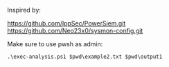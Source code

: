 Inspired by:

https://github.com/IppSec/PowerSiem.git 
https://github.com/Neo23x0/sysmon-config.git 

Make sure to use pwsh as admin:

`.\exec-analysis.ps1 $pwd\example2.txt $pwd\output1`

